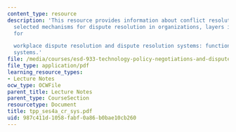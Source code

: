 ```yaml
---
content_type: resource
description: 'This resource provides information about conflict resolution systems,
  selected mechanisms for dispute resolution in organizations, layers in a system
  for

  workplace dispute resolution and dispute resolution systems: functional and dysfunctional
  systems.'
file: /media/courses/esd-933-technology-policy-negotiations-and-dispute-resolution-spring-2005/987c411d1058fabf0a86b0bae10cb260_tpp_ses4a_cr_sys.pdf
file_type: application/pdf
learning_resource_types:
- Lecture Notes
ocw_type: OCWFile
parent_title: Lecture Notes
parent_type: CourseSection
resourcetype: Document
title: tpp_ses4a_cr_sys.pdf
uid: 987c411d-1058-fabf-0a86-b0bae10cb260
---
```

